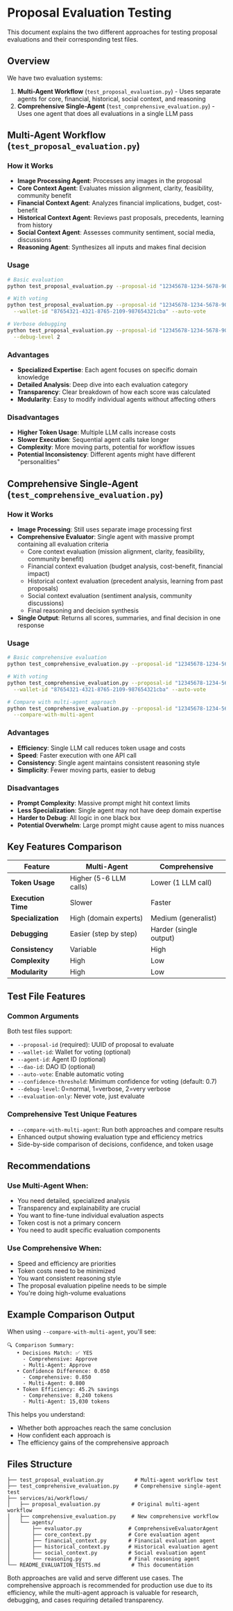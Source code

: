 # Proposal Evaluation Testing

This document explains the two different approaches for testing proposal evaluations and their corresponding test files.

## Overview

We have two evaluation systems:

1. **Multi-Agent Workflow** (`test_proposal_evaluation.py`) - Uses separate agents for core, financial, historical, social context, and reasoning
2. **Comprehensive Single-Agent** (`test_comprehensive_evaluation.py`) - Uses one agent that does all evaluations in a single LLM pass

## Multi-Agent Workflow (`test_proposal_evaluation.py`)

### How it Works
- **Image Processing Agent**: Processes any images in the proposal
- **Core Context Agent**: Evaluates mission alignment, clarity, feasibility, community benefit
- **Financial Context Agent**: Analyzes financial implications, budget, cost-benefit
- **Historical Context Agent**: Reviews past proposals, precedents, learning from history
- **Social Context Agent**: Assesses community sentiment, social media, discussions
- **Reasoning Agent**: Synthesizes all inputs and makes final decision

### Usage
```bash
# Basic evaluation
python test_proposal_evaluation.py --proposal-id "12345678-1234-5678-9012-123456789abc"

# With voting
python test_proposal_evaluation.py --proposal-id "12345678-1234-5678-9012-123456789abc" \
  --wallet-id "87654321-4321-8765-2109-987654321cba" --auto-vote

# Verbose debugging
python test_proposal_evaluation.py --proposal-id "12345678-1234-5678-9012-123456789abc" \
  --debug-level 2
```

### Advantages
- **Specialized Expertise**: Each agent focuses on specific domain knowledge
- **Detailed Analysis**: Deep dive into each evaluation category
- **Transparency**: Clear breakdown of how each score was calculated
- **Modularity**: Easy to modify individual agents without affecting others

### Disadvantages
- **Higher Token Usage**: Multiple LLM calls increase costs
- **Slower Execution**: Sequential agent calls take longer
- **Complexity**: More moving parts, potential for workflow issues
- **Potential Inconsistency**: Different agents might have different "personalities"

## Comprehensive Single-Agent (`test_comprehensive_evaluation.py`)

### How it Works
- **Image Processing**: Still uses separate image processing first
- **Comprehensive Evaluator**: Single agent with massive prompt containing all evaluation criteria
  - Core context evaluation (mission alignment, clarity, feasibility, community benefit)
  - Financial context evaluation (budget analysis, cost-benefit, financial impact)
  - Historical context evaluation (precedent analysis, learning from past proposals)
  - Social context evaluation (sentiment analysis, community discussions)
  - Final reasoning and decision synthesis
- **Single Output**: Returns all scores, summaries, and final decision in one response

### Usage
```bash
# Basic comprehensive evaluation
python test_comprehensive_evaluation.py --proposal-id "12345678-1234-5678-9012-123456789abc"

# With voting
python test_comprehensive_evaluation.py --proposal-id "12345678-1234-5678-9012-123456789abc" \
  --wallet-id "87654321-4321-8765-2109-987654321cba" --auto-vote

# Compare with multi-agent approach
python test_comprehensive_evaluation.py --proposal-id "12345678-1234-5678-9012-123456789abc" \
  --compare-with-multi-agent
```

### Advantages
- **Efficiency**: Single LLM call reduces token usage and costs
- **Speed**: Faster execution with one API call
- **Consistency**: Single agent maintains consistent reasoning style
- **Simplicity**: Fewer moving parts, easier to debug

### Disadvantages
- **Prompt Complexity**: Massive prompt might hit context limits
- **Less Specialization**: Single agent may not have deep domain expertise
- **Harder to Debug**: All logic in one black box
- **Potential Overwhelm**: Large prompt might cause agent to miss nuances

## Key Features Comparison

| Feature | Multi-Agent | Comprehensive |
|---------|-------------|---------------|
| **Token Usage** | Higher (5-6 LLM calls) | Lower (1 LLM call) |
| **Execution Time** | Slower | Faster |
| **Specialization** | High (domain experts) | Medium (generalist) |
| **Debugging** | Easier (step by step) | Harder (single output) |
| **Consistency** | Variable | High |
| **Complexity** | High | Low |
| **Modularity** | High | Low |

## Test File Features

### Common Arguments
Both test files support:
- `--proposal-id` (required): UUID of proposal to evaluate
- `--wallet-id`: Wallet for voting (optional)
- `--agent-id`: Agent ID (optional)
- `--dao-id`: DAO ID (optional)
- `--auto-vote`: Enable automatic voting
- `--confidence-threshold`: Minimum confidence for voting (default: 0.7)
- `--debug-level`: 0=normal, 1=verbose, 2=very verbose
- `--evaluation-only`: Never vote, just evaluate

### Comprehensive Test Unique Features
- `--compare-with-multi-agent`: Run both approaches and compare results
- Enhanced output showing evaluation type and efficiency metrics
- Side-by-side comparison of decisions, confidence, and token usage

## Recommendations

### Use Multi-Agent When:
- You need detailed, specialized analysis
- Transparency and explainability are crucial  
- You want to fine-tune individual evaluation aspects
- Token cost is not a primary concern
- You need to audit specific evaluation components

### Use Comprehensive When:
- Speed and efficiency are priorities
- Token costs need to be minimized
- You want consistent reasoning style
- The proposal evaluation pipeline needs to be simple
- You're doing high-volume evaluations

## Example Comparison Output

When using `--compare-with-multi-agent`, you'll see:

```
🔍 Comparison Summary:
   • Decisions Match: ✅ YES
     - Comprehensive: Approve
     - Multi-Agent: Approve
   • Confidence Difference: 0.050
     - Comprehensive: 0.850
     - Multi-Agent: 0.800
   • Token Efficiency: 45.2% savings
     - Comprehensive: 8,240 tokens
     - Multi-Agent: 15,030 tokens
```

This helps you understand:
- Whether both approaches reach the same conclusion
- How confident each approach is
- The efficiency gains of the comprehensive approach

## Files Structure

```
├── test_proposal_evaluation.py          # Multi-agent workflow test
├── test_comprehensive_evaluation.py     # Comprehensive single-agent test
├── services/ai/workflows/
│   ├── proposal_evaluation.py          # Original multi-agent workflow
│   ├── comprehensive_evaluation.py     # New comprehensive workflow
│   └── agents/
│       ├── evaluator.py               # ComprehensiveEvaluatorAgent
│       ├── core_context.py            # Core evaluation agent
│       ├── financial_context.py       # Financial evaluation agent
│       ├── historical_context.py      # Historical evaluation agent
│       ├── social_context.py          # Social evaluation agent
│       └── reasoning.py               # Final reasoning agent
└── README_EVALUATION_TESTS.md          # This documentation
```

Both approaches are valid and serve different use cases. The comprehensive approach is recommended for production use due to its efficiency, while the multi-agent approach is valuable for research, debugging, and cases requiring detailed transparency. 